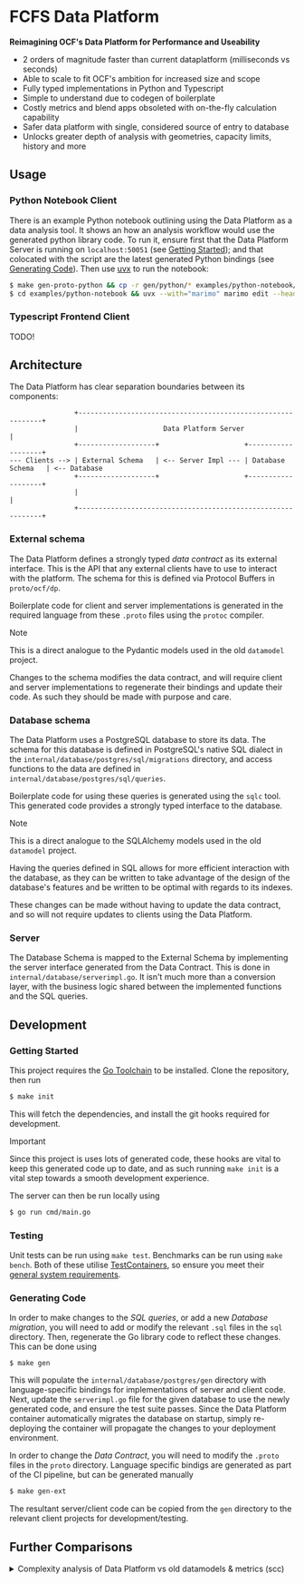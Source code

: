# FCFS Data Platform

**Reimagining OCF's Data Platform for Performance and Useability**

- 2 orders of magnitude faster than current dataplatform (milliseconds vs seconds)
- Able to scale to fit OCF's ambition for increased size and scope
- Fully typed implementations in Python and Typescript
- Simple to understand due to codegen of boilerplate
- Costly metrics and blend apps obsoleted with on-the-fly calculation capability
- Safer data platform with single, considered source of entry to database
- Unlocks greater depth of analysis with geometries, capacity limits, history and more


## Usage

### Python Notebook Client

There is an example Python notebook outlining using the Data Platform as a data analysis tool.
It shows an how an analysis workflow would use the generated python library code. To run it,
ensure first that the Data Platform Server is running on `localhost:50051`
(see [Getting Started](#getting-started)); and that colocated with the script are the latest
generated Python bindings (see [Generating Code](#generating-code)). Then use
[uvx](https://docs.astral.sh/uv/reference/cli/#uv-tool-run) to run the notebook:

```bash
$ make gen-proto-python && cp -r gen/python/* examples/python-notebook/
$ cd examples/python-notebook && uvx --with="marimo" marimo edit --headless example.py 
```

### Typescript Frontend Client

TODO!


## Architecture

The Data Platform has clear separation boundaries between its components:

```
                +-------------------------------------------------------------+
                |                     Data Platform Server                    |
                +-------------------+                     +-------------------+
--- Clients --> | External Schema   | <-- Server Impl --- | Database Schema   | <-- Database
                +-------------------+                     +-------------------+
                |                                                             |
                +-------------------------------------------------------------+
```

### External schema

The Data Platform defines a strongly typed _data contract_ as its external interface. This is the
API that any external clients have to use to interact with the platform. The schema for this is
defined via Protocol Buffers in `proto/ocf/dp`.

Boilerplate code for client and server implementations is generated in the required language from
these `.proto` files using the `protoc` compiler.

> [!Note]
> This is a direct analogue to the Pydantic models used in the old `datamodel` project.

Changes to the schema modifies the data contract, and will require client and server
implementations to regenerate their bindings and update their code. As such they should be made
with purpose and care.


### Database schema

The Data Platform uses a PostgreSQL database to store its data. The schema for this database is
defined in PostgreSQL's native SQL dialect in the `internal/database/postgres/sql/migrations`
directory, and access functions to the data are defined in
`internal/database/postgres/sql/queries`.

Boilerplate code for using these queries is generated using the `sqlc` tool. This generated code
provides a strongly typed interface to the database.

> [!Note]
> This is a direct analogue to the SQLAlchemy models used in the old `datamodel` project.

Having the queries defined in SQL allows for more efficient interaction with the database,
as they can be written to take advantage of the design of the database's features and be written
to be optimal with regards to its indexes.

These changes can be made without having to update the data contract, and so will not require
updates to clients using the Data Platform.


### Server

The Database Schema is mapped to the External Schema by implementing the server interface generated
from the Data Contract. This is done in `internal/database/serverimpl.go`. It isn't much more than a
conversion layer, with the business logic shared between the implemented functions and the SQL
queries.



## Development

### Getting Started

This project requires the [Go Toolchain](https://go.dev/doc/install) to be installed.
Clone the repository, then run

```bash
$ make init
```

This will fetch the dependencies, and install the git hooks required for development.

> [!Important]
> Since this project is uses lots of generated code, these hooks are vital to keep this generated
> code up to date, and as such running `make init` is a vital step towards a smooth development
> experience.

The server can then be run locally using

```bash
$ go run cmd/main.go
```

### Testing

Unit tests can be run using `make test`. Benchmarks can be run using `make bench`.
Both of these utilise [TestContainers](https://github.com/testcontainers/testcontainers-go),
so ensure you meet their 
[general system requirements](https://golang.testcontainers.org/system_requirements/).

### Generating Code

In order to make changes to the *SQL queries*, or add a new *Database migration*, you will need to
add or modify the relevant `.sql` files in the `sql` directory. Then, regenerate the Go library
code to reflect these changes. This can be done using

```
$ make gen
```

This will populate the `internal/database/postgres/gen` directory with language-specific bindings
for implementations of server and client code. Next, update the `serverimpl.go` file for the given
database to use the newly generated code, and ensure the test suite passes. Since the Data Platform
container automatically migrates the database on startup, simply re-deploying the container will
propagate the changes to your deployment environment.


In order to change the *Data Contract*, you will need to modify the `.proto` files in the `proto`
directory. Language specific bindigs are generated as part of the CI pipeline, but can be generated
manually

```bash
$ make gen-ext
``` 

The resultant server/client code can be copied from the `gen` directory to the relevant client
projects for development/testing.


## Further Comparisons

<details><summary>Complexity analysis of Data Platform vs old datamodels & metrics (scc)</summary>

```
Data Platform:
───────────────────────────────────────────────────────────────────────────────
Language                 Files     Lines   Blanks  Comments     Code Complexity
───────────────────────────────────────────────────────────────────────────────
SQL                          7      1288       75       566      647          6
Go                           5      2353      222       191     1940        253
Shell                        4       108       11        17       80         11
YAML                         4       224       34         2      188          0
Protocol Buffers             2       418       82        79      257          0
Makefile                     1        88       20         3       65          7
Markdown                     1       143       33         0      110          0
───────────────────────────────────────────────────────────────────────────────
Total                       24      4622      477       858     3287        277
───────────────────────────────────────────────────────────────────────────────
Estimated Cost to Develop (organic) $94,239
Estimated Schedule Effort (organic) 5.61 months
Estimated People Required (organic) 1.49
───────────────────────────────────────────────────────────────────────────────
Processed 11480397 bytes, 11.480 megabytes (SI)
───────────────────────────────────────────────────────────────────────────────

Datamodels & Metrics:
───────────────────────────────────────────────────────────────────────────────
Language                 Files     Lines   Blanks  Comments     Code Complexity
───────────────────────────────────────────────────────────────────────────────
Python                     190     23776     3213      3119    17444        508
YAML                         9       294       30        10      254          0
Markdown                     6       825      222         0      603          0
CSV                          3       978        0         0      978          0
Mako                         3        74       21         0       53          0
TOML                         3       196       28        20      148          2
Dockerfile                   2        56       18        12       26          2
INI                          2       213       46        99       68          0
Plain Text                   2        12        0         0       12          0
Autoconf                     1         1        0         0        1          0
License                      1        21        4         0       17          0
Makefile                     1        23        4         5       14          0
───────────────────────────────────────────────────────────────────────────────
Total                      223     26469     3586      3265    19618        512
───────────────────────────────────────────────────────────────────────────────
Estimated Cost to Develop (organic) $615,010
Estimated Schedule Effort (organic) 11.43 months
Estimated People Required (organic) 4.78
───────────────────────────────────────────────────────────────────────────────
Processed 909596 bytes, 0.910 megabytes (SI)
───────────────────────────────────────────────────────────────────────────────
```

(Produced via `$ scc --exclude-dir=".git,examples,proto/buf,proto/google"`)

</details>

